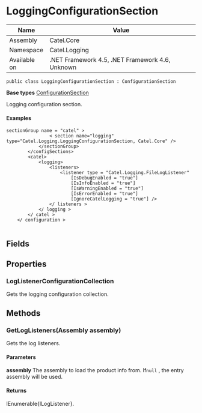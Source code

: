 

# LoggingConfigurationSection

Name|Value
---|---
Assembly|Catel.Core
Namespace|Catel.Logging
Available on|.NET Framework 4.5, .NET Framework 4.6, Unknown

```
public class LoggingConfigurationSection : ConfigurationSection
```

**Base types**
[ConfigurationSection]()


Logging configuration section.

#### Examples

```
sectionGroup name = "catel" >
                < section name="logging" type="Catel.Logging.LoggingConfigurationSection, Catel.Core" />
            </sectionGroup>
        </configSections>
        <catel>
            <logging>
                <listeners>
                    <listener type = "Catel.Logging.FileLogListener"
                        [IsDebugEnabled = "true"]
                        [IsInfoEnabled = "true"]
                        [IsWarningEnabled = "true"]
                        [IsErrorEnabled = "true"]
                        [IgnoreCatelLogging = "true"] />
                </ listeners >
            </ logging >
        </ catel >
    </ configuration >
     
```



## Fields

## Properties

### LogListenerConfigurationCollection

Gets the logging configuration collection.



## Methods

### GetLogListeners(Assembly assembly)

Gets the log listeners.

#### Parameters

**assembly**
The assembly to load the product info from. If`null` , the entry assembly will be used.

#### Returns

IEnumerable{ILogListener}.



